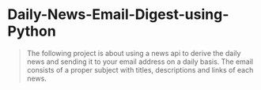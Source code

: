 # Daily-News-Email-Digest-using-Python

> The following project is about using a news api to derive the daily news and sending it to your email address on a daily basis.
> The email consists of a proper subject with titles, descriptions and links of each news.
